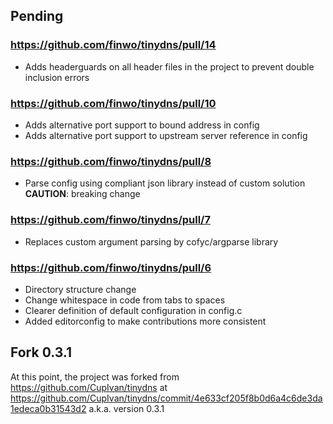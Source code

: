 ## Pending

### https://github.com/finwo/tinydns/pull/14

- Adds headerguards on all header files in the project to prevent double inclusion errors

### https://github.com/finwo/tinydns/pull/10

- Adds alternative port support to bound address in config
- Adds alternative port support to upstream server reference in config

### https://github.com/finwo/tinydns/pull/8

- Parse config using compliant json library instead of custom solution
    **CAUTION**: breaking change

### https://github.com/finwo/tinydns/pull/7

- Replaces custom argument parsing by cofyc/argparse library

### https://github.com/finwo/tinydns/pull/6

- Directory structure change
- Change whitespace in code from tabs to spaces
- Clearer definition of default configuration in config.c
- Added editorconfig to make contributions more consistent

## Fork 0.3.1

At this point, the project was forked from https://github.com/CupIvan/tinydns at
https://github.com/CupIvan/tinydns/commit/4e633cf205f8b0d6a4c6de3da1edeca0b31543d2
a.k.a. version 0.3.1
